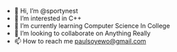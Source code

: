 - 👋 Hi, I’m @sportynest
- 👀 I’m interested in C++
- 🌱 I’m currently learning Computer Science In College
- 💞️ I’m looking to collaborate on Anything Really
- 📫 How to reach me paulsoyewo@gmail.com

<!---
sportynest/sportynest is a ✨ special ✨ repository because its `README.md` (this file) appears on your GitHub profile.
You can click the Preview link to take a look at your changes.
--->
